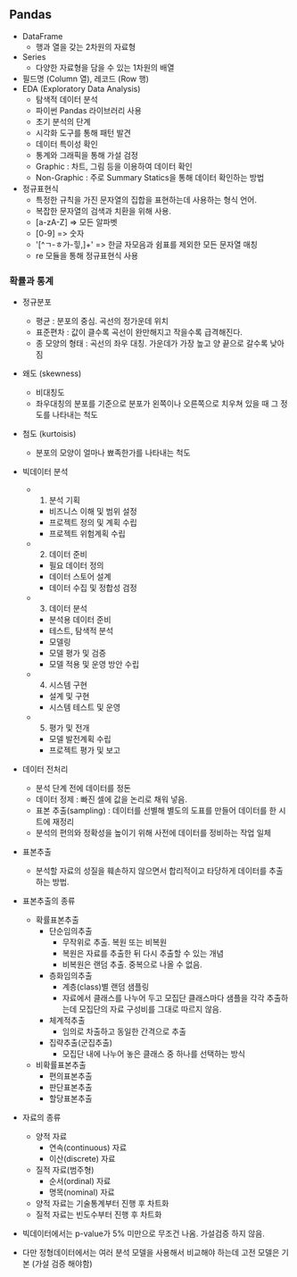 ## Pandas
- DataFrame
  - 행과 열을 갖는 2차원의 자료형
- Series
  - 다양한 자료형을 담을 수 있는 1차원의 배열
- 필드명 (Column 열), 레코드 (Row 행)
- EDA (Exploratory Data Analysis)
  - 탐색적 데이터 분석
  - 파이썬 Pandas 라이브러리 사용
  - 초기 분석의 단계
  - 시각화 도구를 통해 패턴 발견
  - 데이터 특이성 확인
  - 통계와 그래픽을 통해 가설 검정
  - Graphic : 차트, 그림 등을 이용하여 데이터 확인
  - Non-Graphic : 주로 Summary Statics을 통해 데이터 확인하는 방법
- 정규표현식
  - 특정한 규칙을 가진 문자열의 집합을 표현하는데 사용하는 형식 언어.
  - 복잡한 문자열의 검색과 치환을 위해 사용.
  - [a-zA-Z]  => 모든 알파벳
  - [0-9]  => 숫자
  - '[^ㄱ-ㅎ가-힣,]+'  => 한글 자모음과 쉼표를 제외한 모든 문자열 매칭
  - re 모듈을 통해 정규표현식 사용

### 확률과 통계
- 정규분포
  - 평균 : 분포의 중심. 곡선의 정가운데 위치
  - 표준편차 : 값이 클수록 곡선이 완만해지고 작을수록 급격해진다.
  - 종 모양의 형태 : 곡선의 좌우 대칭. 가운데가 가장 높고 양 끝으로 갈수록 낮아짐
- 왜도 (skewness)
  - 비대칭도
  - 좌우대칭의 분포를 기준으로 분포가 왼쪽이나 오른쪽으로 치우쳐 있을 때 그 정도를 나타내는 척도
- 첨도 (kurtoisis)
  - 분포의 모양이 얼마나 뾰족한가를 나타내는 척도
- 빅데이터 분석
  - 1. 분석 기획
    - 비즈니스 이해 및 범위 설정
    - 프로젝트 정의 및 계획 수립
    - 프로젝트 위험계획 수립
  - 2. 데이터 준비
    - 필요 데이터 정의
    - 데이터 스토어 설계
    - 데이터 수집 및 정합성 검정
  - 3. 데이터 분석
    - 분석용 데이터 준비
    - 테스트, 탐색적 분석
    - 모델링
    - 모델 평가 및 검증
    - 모델 적용 및 운영 방안 수립
  - 4. 시스템 구현
    - 설계 및 구현
    - 시스템 테스트 및 운영
  - 5. 평가 및 전개
    - 모델 발전계획 수립
    - 프로젝트 평가 및 보고
- 데이터 전처리
  - 분석 단계 전에 데이터를 정돈
  - 데이터 정제 : 빠진 셀에 값을 논리로 채워 넣음.
  - 표본 추출(sampling) : 데이터를 선별해 별도의 도표를 만들어 데이터를 한 시트에 재정리
  - 분석의 편의와 정확성을 높이기 위해 사전에 데이터를 정비하는 작업 일체
- 표본추출
  - 분석할 자료의 성질을 훼손하지 않으면서 합리적이고 타당하게 데이터를 추출하는 방법.
- 표본추출의 종류
  - 확률표본추출
    - 단순임의추출
      - 무작위로 추출. 복원 또는 비복원
      - 복원은 자료를 추출한 뒤 다시 추출할 수 있는 개념
      - 비복원은 랜덤 추출. 중복으로 나올 수 없음.
    - 층화임의추출
      - 계층(class)별 랜덤 샘플링
      - 자료에서 클래스를 나누어 두고 모집단 클래스마다 샘플을 각각 추출하는데 모집단의 자료 구성비를 그대로 따르지 않음.
    - 체계적추출
      - 임의로 차출하고 동일한 간격으로 추출
    - 집략추출(군집추출)
      - 모집단 내에 나누어 놓은 클래스 중 하나를 선택하는 방식
  - 비확률표본추출
    - 편의표본추출
    - 판단표본추출
    - 할당표본추출
   
- 자료의 종류
  - 양적 자료
    - 연속(continuous) 자료
    - 이산(discrete) 자료
  - 질적 자료(범주형)
    - 순서(ordinal) 자료
    - 명목(nominal) 자료
  - 양적 자료는 기술통계부터 진행 후 차트화
  - 질적 자료는 빈도수부터 진행 후 차트화
 
- 빅데이터에서는 p-value가 5% 미만으로 무조건 나옴. 가설검증 하지 않음.
- 다만 정형데이터에서는 여러 분석 모델을 사용해서 비교해야 하는데 고전 모델은 기본 (가설 검증 해야함)
